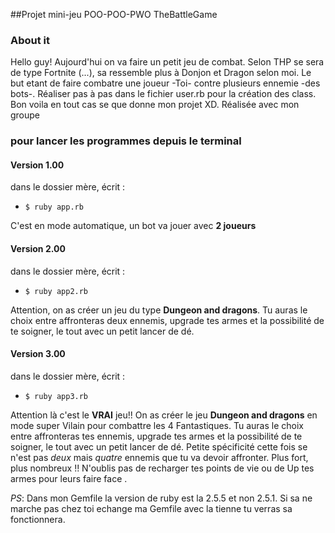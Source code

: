 ##Projet mini-jeu POO-POO-PWO TheBattleGame

### About it
Hello guy!
Aujourd'hui on va faire un petit jeu de combat. Selon THP se sera de type Fortnite (...), sa ressemble plus à Donjon et Dragon selon moi.
Le but etant de faire combatre une joueur -Toi- contre plusieurs ennemie -des bots-.
Réaliser pas à pas dans le fichier user.rb pour la création des class.
Bon voila en tout cas se que donne mon projet XD.
Réalisée avec mon groupe

### pour lancer les programmes depuis le terminal

#### Version 1.00
dans le dossier mère, écrit :
- ```$ ruby app.rb```

C'est en mode automatique, un bot va jouer avec **2 joueurs**

#### Version 2.00
dans le dossier mère, écrit :
- ```$ ruby app2.rb```

Attention, on as créer un jeu du type **Dungeon and dragons**. 
Tu auras le choix entre affronteras deux ennemis, upgrade tes armes et la possibilité de te soigner, le tout avec un petit lancer de dé.

#### Version 3.00
dans le dossier mère, écrit :
- ```$ ruby app3.rb```

Attention là c'est le **VRAI** jeu!! On as créer le jeu **Dungeon and dragons** en mode super Vilain pour combattre les 4 Fantastiques. 
Tu auras le choix entre affronteras tes ennemis, upgrade tes armes et la possibilité de te soigner, le tout avec un petit lancer de dé.
Petite spécificité cette fois se n'est pas *deux* mais *quatre* ennemis que tu va devoir affronter.
Plus fort, plus nombreux !! N'oublis pas de recharger tes points de vie ou de Up tes armes pour leurs faire face .


*PS*: Dans mon Gemfile la version de ruby est la 2.5.5 et non 2.5.1. Si sa ne marche pas chez toi echange ma Gemfile avec la tienne tu verras sa fonctionnera.
